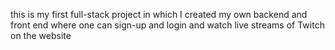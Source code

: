 this is my first full-stack project in which I created my own backend and front end where one can sign-up and login and watch live streams of Twitch on the website

